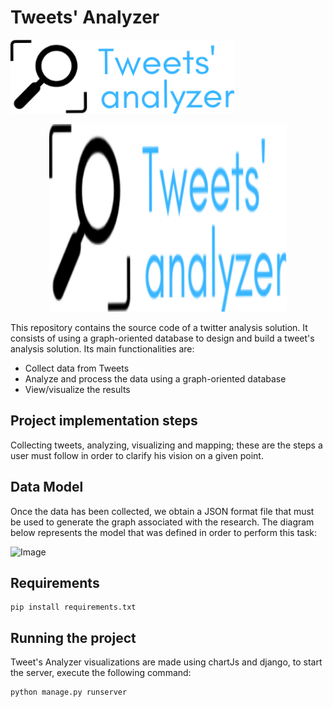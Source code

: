 # Tweets' Analyzer
![Image](https://github.com/saadchoukry/Tweet-s-Analyzer/blob/master/static/images/Tweets_analyzer.png?raw=true)
<p align="center">
  <img width="380" height="300" src="https://github.com/saadchoukry/Tweet-s-Analyzer/blob/master/static/images/Tweets_analyzer.png?raw=true">
</p>

This repository contains the source code of a twitter analysis solution. It consists of using a graph-oriented database to design and build a tweet's analysis solution. Its main functionalities are:
  - Collect data from Tweets 
  - Analyze and process the data using a graph-oriented database
  - View/visualize the results

## Project implementation steps
Collecting tweets, analyzing, visualizing and mapping; these are the steps a user must follow in order to clarify his vision on a given point.

## Data Model
Once the data has been collected, we obtain a JSON format file that must be used to generate the graph associated with the research.
The diagram below represents the model that was defined in order to perform this task:



![Image](https://media.discordapp.net/attachments/616373618976358563/790170637830062090/NEO_SCHEMA.png)

## Requirements
```
pip install requirements.txt
```

## Running the project
Tweet's Analyzer visualizations are made using chartJs and django, to start the server, execute the following command:
```
python manage.py runserver
```
